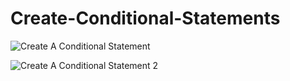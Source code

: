 # Create-Conditional-Statements

![Create A Conditional Statement](https://github.com/BluuChipp/Create-Conditional-Statements/assets/144733257/343edc35-cf3d-465f-b71b-f4210bfebd8c)

![Create A Conditional Statement 2](https://github.com/BluuChipp/Create-Conditional-Statements/assets/144733257/f0424db8-d434-48a2-ba58-88b589c642bc)
